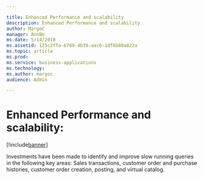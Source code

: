 ```yaml
---

title: Enhanced Performance and scalability 
description: Enhanced Performance and scalability 
author: MargoC
manager: AnnBe
ms.date: 5/14/2018
ms.assetid: 125c2ffa-b769-4b39-aac6-1df6b88a822a
ms.topic: article
ms.prod: 
ms.service: business-applications
ms.technology: 
ms.author: margoc
audience: Admin

---
```

#  Enhanced Performance and scalability:


[!include[banner](../../../../includes/banner.md)]

Investments have been made to identify and improve slow running queries in the
following key areas: Sales transactions, customer order and purchase histories,
customer order creation, posting, and virtual catalog.
